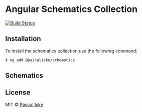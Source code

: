 # Angular Schematics Collection

[![Build Status](https://travis-ci.com/pascaliske/schematics.svg?branch=master)](https://travis-ci.com/pascaliske/schematics)

## Installation

To install the schematics collection use the following command:

```bash
$ ng add @pascaliske/schematics
```

## Schematics

## License

MIT © [Pascal Iske](https://pascal-iske.de)
